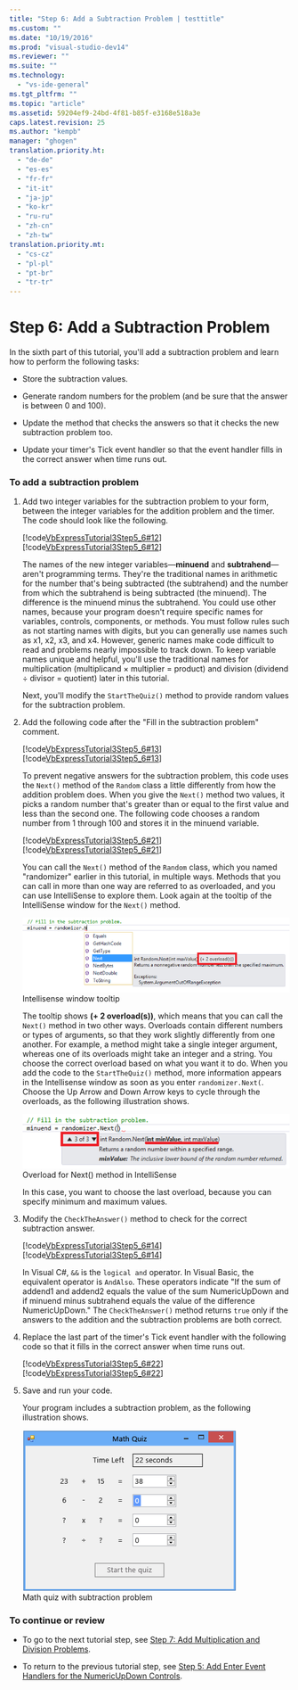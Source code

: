 ```yaml
---
title: "Step 6: Add a Subtraction Problem | testtitle"
ms.custom: ""
ms.date: "10/19/2016"
ms.prod: "visual-studio-dev14"
ms.reviewer: ""
ms.suite: ""
ms.technology: 
  - "vs-ide-general"
ms.tgt_pltfrm: ""
ms.topic: "article"
ms.assetid: 59204ef9-24bd-4f81-b85f-e3168e518a3e
caps.latest.revision: 25
ms.author: "kempb"
manager: "ghogen"
translation.priority.ht: 
  - "de-de"
  - "es-es"
  - "fr-fr"
  - "it-it"
  - "ja-jp"
  - "ko-kr"
  - "ru-ru"
  - "zh-cn"
  - "zh-tw"
translation.priority.mt: 
  - "cs-cz"
  - "pl-pl"
  - "pt-br"
  - "tr-tr"
---
```

# Step 6: Add a Subtraction Problem
In the sixth part of this tutorial, you'll add a subtraction problem and learn how to perform the following tasks:  
  
-   Store the subtraction values.  
  
-   Generate random numbers for the problem (and be sure that the answer is between 0 and 100).  
  
-   Update the method that checks the answers so that it checks the new subtraction problem too.  
  
-   Update your timer's Tick event handler so that the event handler fills in the correct answer when time runs out.  
  
### To add a subtraction problem  
  
1.  Add two integer variables for the subtraction problem to your form, between the integer variables for the addition problem and the timer. The code should look like the following.  
  
     [!code[VbExpressTutorial3Step5_6#12](../ide/codesnippet/VisualBasic/step-6--add-a-subtraction-problem_1.vb)]
[!code[VbExpressTutorial3Step5_6#12](../ide/codesnippet/CSharp/step-6--add-a-subtraction-problem_1.cs)]  
  
     The names of the new integer variables—**minuend** and **subtrahend**—aren't programming terms. They're the traditional names in arithmetic for the number that's being subtracted (the subtrahend) and the number from which the subtrahend is being subtracted (the minuend). The difference is the minuend minus the subtrahend. You could use other names, because your program doesn't require specific names for variables, controls, components, or methods. You must follow rules such as not starting names with digits, but you can generally use names such as x1, x2, x3, and x4. However, generic names make code difficult to read and problems nearly impossible to track down. To keep variable names unique and helpful, you'll use the traditional names for multiplication (multiplicand × multiplier = product) and division (dividend ÷ divisor = quotient) later in this tutorial.  
  
     Next, you'll modify the `StartTheQuiz()` method to provide random values for the subtraction problem.  
  
2.  Add the following code after the "Fill in the subtraction problem" comment.  
  
     [!code[VbExpressTutorial3Step5_6#13](../ide/codesnippet/VisualBasic/step-6--add-a-subtraction-problem_2.vb)]
[!code[VbExpressTutorial3Step5_6#13](../ide/codesnippet/CSharp/step-6--add-a-subtraction-problem_2.cs)]  
  
     To prevent negative answers for the subtraction problem, this code uses the `Next()` method of the `Random` class a little differently from how the addition problem does. When you give the `Next()` method two values, it picks a random number that's greater than or equal to the first value and less than the second one. The following code chooses a random number from 1 through 100 and stores it in the minuend variable.  
  
     [!code[VbExpressTutorial3Step5_6#21](../ide/codesnippet/VisualBasic/step-6--add-a-subtraction-problem_3.vb)]
[!code[VbExpressTutorial3Step5_6#21](../ide/codesnippet/CSharp/step-6--add-a-subtraction-problem_3.cs)]  
  
     You can call the `Next()` method of the `Random` class, which you named "randomizer" earlier  in this tutorial, in multiple ways. Methods that you can call in more than one way are referred to as overloaded, and you can use IntelliSense to explore them. Look again at the tooltip of the IntelliSense window for the `Next()` method.  
  
     ![Intellisense window tooltip](../ide/media/express_overloads.png "Express_Overloads")  
Intellisense window tooltip  
  
     The tooltip shows **(+ 2 overload(s))**, which means that you can call the `Next()` method in two other ways. Overloads contain different numbers or types of arguments, so that they work slightly differently from one another. For example, a method might take a single integer argument, whereas one of its overloads might take an integer and a string. You choose the correct overload based on what you want it to do. When you add the code to the `StartTheQuiz()` method, more information appears in the Intellisense window as soon as you enter `randomizer.Next(`. Choose the Up Arrow and Down Arrow keys to cycle through the overloads, as the following illustration shows.  
  
     ![Overload for Next&#40;&#41; method in IntelliSense](../ide/media/express_nextoverload.png "Express_NextOverload")  
Overload for Next() method in IntelliSense  
  
     In this case, you want to choose the last overload, because you can specify minimum and maximum values.  
  
3.  Modify the `CheckTheAnswer()` method to check for the correct subtraction answer.  
  
     [!code[VbExpressTutorial3Step5_6#14](../ide/codesnippet/VisualBasic/step-6--add-a-subtraction-problem_4.vb)]
[!code[VbExpressTutorial3Step5_6#14](../ide/codesnippet/CSharp/step-6--add-a-subtraction-problem_4.cs)]  
  
     In Visual C#, `&&` is the `logical and` operator. In Visual Basic, the equivalent operator is `AndAlso`. These operators indicate "If the sum of addend1 and addend2 equals the value of the sum NumericUpDown and if minuend minus subtrahend equals the value of the difference NumericUpDown." The `CheckTheAnswer()` method returns `true` only if the answers to the addition and the subtraction problems are both correct.  
  
4.  Replace the last part of the timer's Tick event handler with the following code so that it fills in the correct answer when time runs out.  
  
     [!code[VbExpressTutorial3Step5_6#22](../ide/codesnippet/VisualBasic/step-6--add-a-subtraction-problem_5.vb)]
[!code[VbExpressTutorial3Step5_6#22](../ide/codesnippet/CSharp/step-6--add-a-subtraction-problem_5.cs)]  
  
5.  Save and run your code.  
  
     Your program includes a subtraction problem, as the following illustration shows.  
  
     ![Math quiz with subtraction problem](../ide/media/express_addsubtract.png "Express_AddSubtract")  
Math quiz with subtraction problem  
  
### To continue or review  
  
-   To go to the next tutorial step, see [Step 7: Add Multiplication and Division Problems](../ide/step-7--add-multiplication-and-division-problems.md).  
  
-   To return to the previous tutorial step, see [Step 5: Add Enter Event Handlers for the NumericUpDown Controls](../ide/step-5--add-enter-event-handlers-for-the-numericupdown-controls.md).